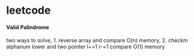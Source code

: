 # leetcode


#### Valid Palindrome
two ways to solve, 1. reverse array and compare O(n) memory, 2. checkm alphanum lower and two pointer l+=1 r-=1 compare O(1) memory
